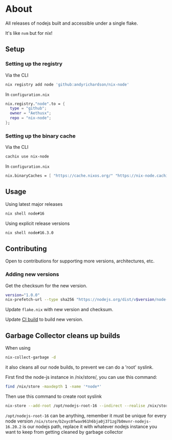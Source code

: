 # About

All releases of nodejs built and accessible under a single flake.

It's like `nvm` but for nix! 

## Setup

### Setting up the registry

Via the CLI

```sh
nix registry add node 'github:andyrichardson/nix-node'
```

In `configuration.nix`

```nix
nix.registry."node".to = {
  type = "github";
  owner = "Aethusx";
  repo = "nix-node";
};
```

### Setting up the binary cache

Via the CLI

```sh
cachix use nix-node
```

In `configuration.nix`

```nix
nix.binaryCaches = [ "https://cache.nixos.org/" "https://nix-node.cachix.org/" ]
```

## Usage

Using latest major releases

```sh
nix shell node#16
```

Using explicit release versions

```sh
nix shell node#16.3.0
```

## Contributing

Open to contributions for supporting more versions, architectures, etc.

### Adding new versions

Get the checksum for the new version.

```sh
version="1.0.0"
nix-prefetch-url --type sha256 "https://nodejs.org/dist/v$version/node-v$version.tar.xz"
```

Update `flake.nix` with new version and checksum.

Update [CI build](https://github.com/andyrichardson/nix-node/blob/master/.github/workflows/build.yml#L10) to build new version.

## Garbage Collector cleans up builds

When using 
```sh
nix-collect-garbage -d
```
it also cleans all our node builds, to prevent we can do a 'root' syslink.

First find the node-js instance in /nix/store/, you can use this command:

```sh
find /nix/store -maxdepth 1 -name '*node*'
```

Then use this command to create root syslink

```sh
nix-store --add-root /opt/nodejs-root-16 --indirect --realise /nix/store/b2xyc0fwax961h6bja0j371zg7b0mvnr-nodejs-16.20.2
```

``/opt/nodejs-root-16`` can be anything, remember it must be unique for every node version ``/nix/store/b2xyc0fwax961h6bja0j371zg7b0mvnr-nodejs-16.20.2`` is our nodejs path, replace it with whatever nodejs instance you want to keep from getting cleaned by garbage collector

